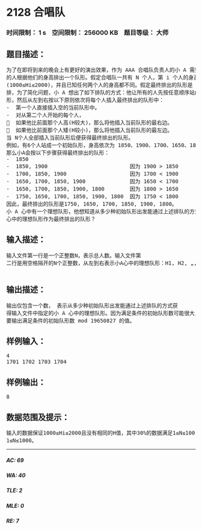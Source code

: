 # 2128 合唱队   
### 时间限制： 1 s&nbsp;&nbsp;&nbsp;&nbsp;空间限制： 256000 KB&nbsp;&nbsp;&nbsp;&nbsp;题目等级： 大师  
## 题目描述：  

<pre>
为了在即将到来的晚会上有更好的演出效果，作为 AAA 合唱队负责人的小 A 需要将合唱队
的人根据他们的身高排出一个队形。假定合唱队一共有 N 个人，第 i 个人的身高为 Hi 毫米
(1000≤Hi≤2000)，并且已知任何两个人的身高都不同。假定最终排出的队形是 N 个人站成一
排，为了简化问题，小 A 想出了如下排队的方式：他让所有的人先按任意顺序站成一个初始队
形，然后从左到右按以下原则依次将每个人插入最终排出的队形中：
-  第一个人直接插入空的当前队形中。
-  对从第二个人开始的每个人，
  如果他比前面那个人高(H较大)，那么将他插入当前队形的最右边。
  如果他比前面那个人矮(H较小)，那么将他插入当前队形的最左边。
当 N个人全部插入当前队形后便获得最终排出的队形。
例如，有6个人站成一个初始队形，身高依次为 1850、1900、1700、1650、1800和1750，
那么小A会按以下步骤获得最终排出的队形：
-  1850
-  1850, 1900                          因为 1900 > 1850
-  1700, 1850, 1900                    因为 1700 < 1900
-  1650, 1700, 1850, 1900              因为 1650 < 1700
-  1650, 1700, 1850, 1900, 1800        因为 1800 > 1650
-  1750, 1650, 1700, 1850, 1900, 1800  因为 1750 < 1800
因此，最终排出的队形是1750, 1650, 1700, 1850, 1900, 1800。
小 A 心中有一个理想队形，他想知道从多少种初始队形出发能通过上述排队的方式获得他
心中的理想队形作为最终排出的队形？
</pre>
  
  
## 输入描述：  

<pre>
输入文件第一行是一个正整数N，表示总人数。输入文件第
二行是用空格隔开的N个正整数，从左到右表示小A心中的理想队形：H1, H2, „, HN。
 
</pre>
  
  
## 输出描述：  

<pre>
输出仅包含一个数， 表示从多少种初始队形出发能通过上述排队的方式获
得输入文件中指定的小 A 心中的理想队形。因为满足条件的初始队形数可能很大，所以规定只
要输出满足条件的初始队形数 mod 19650827 的值。
</pre>
  
  
## 样例输入：  

<pre>
4 
1701 1702 1703 1704 
</pre>
  
  
## 样例输出：  

<pre>
8
</pre>
  
  
## 数据范围及提示：  

<pre>
输入的数据保证1000≤Hi≤2000且没有相同的H值，其中30%的数据满足1≤N≤100，100%的数据满足
1≤N≤1000。
</pre>
  
  
***  

##### AC: 69  
##### WA: 40  
##### TLE: 2  
##### MLE: 0  
##### RE: 7  
